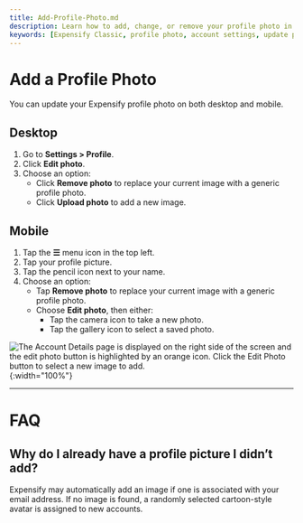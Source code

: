 ```yaml
---
title: Add-Profile-Photo.md
description: Learn how to add, change, or remove your profile photo in Expensify.
keywords: [Expensify Classic, profile photo, account settings, update photo, remove photo]
---
```

<div id="expensify-classic" markdown="1">

# Add a Profile Photo

You can update your Expensify profile photo on both desktop and mobile.

## Desktop
1. Go to **Settings > Profile**.
2. Click **Edit photo**.
3. Choose an option:
   - Click **Remove photo** to replace your current image with a generic profile photo.
   - Click **Upload photo** to add a new image.

## Mobile
1. Tap the **☰** menu icon in the top left.
2. Tap your profile picture.
3. Tap the pencil icon next to your name.
4. Choose an option:
   - Tap **Remove photo** to replace your current image with a generic profile photo.
   - Choose **Edit photo**, then either:
     - Tap the camera icon to take a new photo.
     - Tap the gallery icon to select a saved photo.

![The Account Details page is displayed on the right side of the screen and the edit photo button is highlighted by an orange icon. Click the Edit Photo button to select a new image to add.]({{site.url}}/assets/images/Edit_Photo.png){:width="100%"}

---

# FAQ

## Why do I already have a profile picture I didn’t add?
Expensify may automatically add an image if one is associated with your email address. If no image is found, a randomly selected cartoon-style avatar is assigned to new accounts.

</div>
